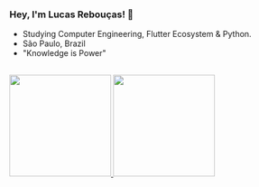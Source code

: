 ### Hey, I'm Lucas Rebouças! 👋

- Studying Computer Engineering, Flutter Ecosystem & Python.
- São Paulo, Brazil
- "Knowledge is Power"

##
<p align="center">
  
 <div>
    <a href="https://github.com/LucasReb">
    <img height="180px" src= "https://github-readme-stats.vercel.app/api?username=LucasReb&count_private=true&show_icons=true&theme=midnight-purple&include_all_commits=true"/>
    <img height="180em" src="https://github-readme-stats.vercel.app/api/top-langs/?username=LucasReb&layout=compact&langs_count=5&theme=midnight-purple"/>
  </div>

</p>

##
